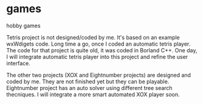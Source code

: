 # games
hobby games

Tetris project is not designed/coded by me. It's based on an example wxWdigets code. 
Long time a go, once I coded an automatic tetris player. The code for that project is
quite old, it was coded in Borland C++. One day, I will integrate automatic tetris player into this project
and refine the user interface.

The other two projects (XOX and Eightnumber projects) are designed and coded by me. They are not finished yet
but they can be playable. Eightnumber project has an auto solver using different tree search thecniques. I will 
integrate a more smart automated XOX player soon. 
